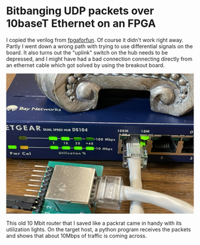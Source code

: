 # Bitbanging UDP packets over 10baseT Ethernet on an FPGA

I copied the verilog from [fpgaforfun](https://www.fpga4fun.com/10BASE-T1.html).
Of course it didn't work right away. Partly I went down a wrong path with trying to 
use differential signals on the board. It also turns out the "uplink" switch on the 
hub needs to be depressed, and I might have had a bad connection connecting directly
from an ethernet cable which got solved by using the breakout board.

<img src="img/IMG_4836.jpg" class="img-responsive" alt="" />

This old 10 Mbit router that I saved like a packrat came in handy with
its utilization lights.
On the target host, a python program receives the packets and shows that
about 10Mbps of traffic is coming across.
